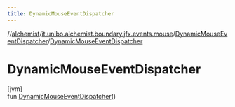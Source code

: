 ```yaml
---
title: DynamicMouseEventDispatcher
---
```

//[alchemist](../../../index.html)/[it.unibo.alchemist.boundary.jfx.events.mouse](../index.html)/[DynamicMouseEventDispatcher](index.html)/[DynamicMouseEventDispatcher](-dynamic-mouse-event-dispatcher.html)



# DynamicMouseEventDispatcher



[jvm]\
fun [DynamicMouseEventDispatcher](-dynamic-mouse-event-dispatcher.html)()




